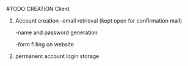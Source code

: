 #TODO
CREATION Client
1. Account creation
    -email retrieval (kept open for confirmation mail)
   
    -name and password generation
   
    -form filling on website
   
3. permanent account login storage


